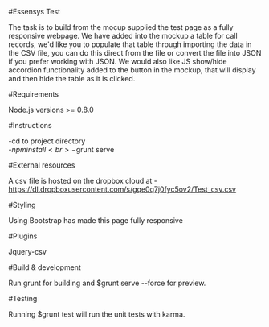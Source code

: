 #Essensys Test

The task is to build from the mocup supplied the test page as a fully responsive webpage. We have added into the mockup a table for call records, we'd like you to populate that table through importing the data in the CSV file, you can do this direct from the file or convert the file into JSON if you prefer working with JSON. We would also like JS show/hide accordion functionality added to the button in the mockup, that will display and then hide the table as it is clicked. 

#Requirements

Node.js versions >= 0.8.0

#Instructions

-cd to project directory <br>
-$npm install <br>
-$grunt serve

#External resources

A csv file is hosted on the dropbox cloud at - https://dl.dropboxusercontent.com/s/gqe0q7j0fyc5ov2/Test_csv.csv

#Styling

Using Bootstrap has made this page fully responsive

#Plugins

Jquery-csv

#Build & development

Run grunt for building and $grunt serve --force for preview.

#Testing

Running $grunt test will run the unit tests with karma.
